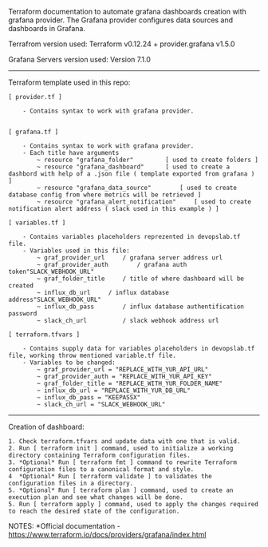 Terraform documentation to automate grafana dashboards creation with grafana provider.
The Grafana provider configures data sources and dashboards in Grafana.

Terrafrom version used: 
		Terraform v0.12.24
		+ provider.grafana v1.5.0
		
Grafana Servers version used:
		Version 7.1.0

-------------------------------------------------
Terraform template used in this repo:
	
	[ provider.tf ]

		- Contains syntax to work with grafana provider.


	[ grafana.tf ]
		
		- Contains syntax to work with grafana provider.
		- Each title have arguments
			~ resource "grafana_folder"			[ used to create folders ]
			~ resource "grafana_dashboard"		[ used to create a dashbord with help of a .json file ( template exported from grafana ) ]
			~ resource "grafana_data_source"		[ used to create database config from where metrics will be retrieved ]
			~ resource "grafana_alert_notification" 	[ used to create notification alert address ( slack used in this example ) ]
		
	[ variables.tf ]
	
		- Contains variables placeholders reprezented in devopslab.tf file.
		- Variables used in this file:
			~ graf_provider_url		/ grafana server address url
			~ graf_provider_auth		/ grafana auth token"SLACK_WEBHOOK_URL"
			~ graf_folder_title		/ title of where dashboard will be created
			~ influx_db_url		/ influx database address"SLACK_WEBHOOK_URL"
			~ influx_db_pass		/ influx database authentification password
			~ slack_ch_url			/ slack webhook address url

	[ terraform.tfvars ]
		
		- Contains supply data for variables placeholders in devopslab.tf file, working throw mentioned variable.tf file.
		- Variables to be changed:
			~ graf_provider_url = "REPLACE_WITH_YUR_API_URL"
			~ graf_provider_auth = "REPLACE_WITH_YUR_API_KEY"
			~ graf_folder_title = "REPLACE_WITH_YUR_FOLDER_NAME"
			~ influx_db_url = "REPLACE_WITH_YUR_DB_URL"
			~ influx_db_pass = "KEEPASSX"
			~ slack_ch_url = "SLACK_WEBHOOK_URL"
----------------------------------------------

Creation of dashboard:
	
	1. Check terraform.tfvars and update data with one that is valid.
	2. Run [ terraform init ] command, used to initialize a working directory containing Terraform configuration files.
	3. *Optional* Run [ terraform fmt ] command to rewrite Terraform configuration files to a canonical format and style. 
	4  *Optional* Run [ terraform validate ] to validates the configuration files in a directory.
	5. *Optional* Run [ terraform plan ] command, used to create an execution plan and see what changes will be done.
	5. Run [ terraform apply ] command, used to apply the changes required to reach the desired state of the configuration.


NOTES:
	*Official documentation - https://www.terraform.io/docs/providers/grafana/index.html
